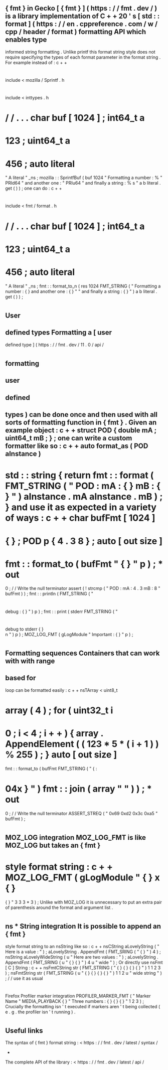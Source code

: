 #
{
fmt
}
in
Gecko
[
{
fmt
}
]
(
https
:
/
/
fmt
.
dev
/
)
is
a
library
implementation
of
C
+
+
20
'
s
[
std
:
:
format
]
(
https
:
/
/
en
.
cppreference
.
com
/
w
/
cpp
/
header
/
format
)
formatting
API
which
enables
type
-
informed
string
formatting
.
Unlike
printf
this
format
string
style
does
not
require
specifying
the
types
of
each
format
parameter
in
the
format
string
.
For
example
instead
of
:
c
+
+
#
include
<
mozilla
/
Sprintf
.
h
>
#
include
<
inttypes
.
h
>
/
/
.
.
.
char
buf
[
1024
]
;
int64_t
a
=
123
;
uint64_t
a
=
456
;
auto
literal
=
"
A
literal
"
_ns
;
mozilla
:
:
SprintfBuf
(
buf
1024
"
Formatting
a
number
:
%
"
PRId64
"
and
another
one
:
"
PRIu64
"
and
finally
a
string
:
%
s
"
a
b
literal
.
get
(
)
)
;
one
can
do
:
c
+
+
#
include
<
fmt
/
format
.
h
>
/
/
.
.
.
char
buf
[
1024
]
;
int64_t
a
=
123
;
uint64_t
a
=
456
;
auto
literal
=
"
A
literal
"
_ns
;
fmt
:
:
format_to_n
(
res
1024
FMT_STRING
(
"
Formatting
a
number
:
{
}
and
another
one
:
{
}
"
"
and
finally
a
string
:
{
}
"
)
a
b
literal
.
get
(
)
)
;
#
User
-
defined
types
Formatting
a
[
user
-
defined
type
]
(
https
:
/
/
fmt
.
dev
/
11
.
0
/
api
/
#
formatting
-
user
-
defined
-
types
)
can
be
done
once
and
then
used
with
all
sorts
of
formatting
function
in
{
fmt
}
.
Given
an
example
object
:
c
+
+
struct
POD
{
double
mA
;
uint64_t
mB
;
}
;
one
can
write
a
custom
formatter
like
so
:
c
+
+
auto
format_as
(
POD
aInstance
)
-
>
std
:
:
string
{
return
fmt
:
:
format
(
FMT_STRING
(
"
POD
:
mA
:
{
}
mB
:
{
}
"
)
aInstance
.
mA
aInstance
.
mB
)
;
}
and
use
it
as
expected
in
a
variety
of
ways
:
c
+
+
char
bufFmt
[
1024
]
=
{
}
;
POD
p
{
4
.
3
8
}
;
auto
[
out
size
]
=
fmt
:
:
format_to
(
bufFmt
"
{
}
"
p
)
;
*
out
=
0
;
/
/
Write
the
null
terminator
assert
(
!
strcmp
(
"
POD
:
mA
:
4
.
3
mB
:
8
"
bufFmt
)
)
;
fmt
:
:
println
(
FMT_STRING
(
"
#
#
#
debug
:
{
}
"
)
p
)
;
fmt
:
:
print
(
stderr
FMT_STRING
(
"
#
#
#
debug
to
stderr
{
}
\
n
"
)
p
)
;
MOZ_LOG_FMT
(
gLogModule
"
Important
:
{
}
"
p
)
;
#
Formatting
sequences
Containers
that
can
work
with
with
range
-
based
for
-
loop
can
be
formatted
easily
:
c
+
+
nsTArray
<
uint8_t
>
array
(
4
)
;
for
(
uint32_t
i
=
0
;
i
<
4
;
i
+
+
)
{
array
.
AppendElement
(
(
123
*
5
*
(
i
+
1
)
)
%
255
)
;
}
auto
[
out
size
]
=
fmt
:
:
format_to
(
bufFmt
FMT_STRING
(
"
{
:
#
04x
}
"
)
fmt
:
:
join
(
array
"
"
)
)
;
*
out
=
0
;
/
/
Write
the
null
terminator
ASSERT_STREQ
(
"
0x69
0xd2
0x3c
0xa5
"
bufFmt
)
;
#
MOZ_LOG
integration
MOZ_LOG_FMT
is
like
MOZ_LOG
but
takes
an
{
fmt
}
-
style
format
string
:
c
+
+
MOZ_LOG_FMT
(
gLogModule
"
{
}
x
{
}
=
{
}
"
3
3
3
*
3
)
;
Unlike
with
MOZ_LOG
it
is
unnecessary
to
put
an
extra
pair
of
parenthesis
around
the
format
and
argument
list
.
#
ns
*
String
integration
It
is
possible
to
append
an
{
fmt
}
-
style
format
string
to
an
nsString
like
so
:
c
+
+
nsCString
aLovelyString
(
"
Here
is
a
value
:
"
)
;
aLovelyString
.
AppendFmt
(
FMT_SRING
(
"
{
}
"
)
4
)
;
nsString
aLovelyWideString
(
u
"
Here
are
two
values
:
"
)
;
aLovelyString
.
AppendFmt
(
FMT_SRING
(
u
"
{
}
{
}
"
)
4
u
"
wide
"
)
;
Or
directly
use
nsFmt
[
C
]
String
:
c
+
+
nsFmtCString
str
(
FMT_STRING
(
"
{
}
{
}
{
}
{
}
"
)
1
1
2
3
)
;
nsFmtString
str
(
FMT_STRING
(
u
"
{
}
{
}
{
}
{
}
"
)
1
1
2
u
"
wide
string
"
)
;
/
/
use
it
as
usual
#
Firefox
Profiler
marker
integration
PROFILER_MARKER_FMT
(
"
Marker
Name
"
MEDIA_PLAYBACK
{
}
"
Three
numbers
:
{
}
{
}
{
}
"
1
2
3
)
;
Crucially
the
formatting
isn
'
t
executed
if
markers
aren
'
t
being
collected
(
e
.
g
.
the
profiler
isn
'
t
running
)
.
#
Useful
links
-
The
syntax
of
{
fmt
}
format
string
:
<
https
:
/
/
fmt
.
dev
/
latest
/
syntax
/
>
-
The
complete
API
of
the
library
:
<
https
:
/
/
fmt
.
dev
/
latest
/
api
/
>
